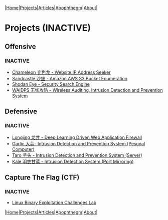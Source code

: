 |[Home](/README.md)|[Projects](/projects.md)|[Articles](/articles.md)|[Apophthegm](/apophthegm.md)|[About](/about.md)|

# Projects (INACTIVE)

## Offensive

### INACTIVE

- [Chameleon 变色龙 - Website IP Address Seeker](/chameleon.md)
- [Sandcastle 沙堡 - Amazon AWS S3 Bucket Enumeration](/sandcastle.md)
- [Shodan Eye - Security Search Engine](/shodan-eye.md)
- [WAIDPS 无线攻防 - Wireless Auditing, Intrusion Detection and Prevention System](/waidps.md)

## Defensive

### INACTIVE

- [Longjing 龙井 - Deep Learning Driven Web Application Firewall](/longjing.md)
- [Garlic 大蒜- Intrusion Detection and Prevention System (Pesonal Computer)](/garlic.md)  
- [Taro 芋头 - Intrusion Detection and Prevention System (Server)](/taro.md)  
- [Kale 羽衣甘蓝 - Intrusion Detection System (Port Mirroring)](/kale.md)  

## Capture The Flag (CTF)

### INACTIVE

- [Linux Binary Exploitation Challenges Lab](/ctf-pwn.md)     

|[Home](/README.md)|[Projects](/projects.md)|[Articles](/articles.md)|[Apophthegm](/apophthegm.md)|[About](/about.md)|
